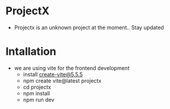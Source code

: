 # ProjectX
- Projectx is an unknown project at the moment.. Stay updated

# Intallation
- we are using vite for the frontend development
    - install create-vite@5.5.5
    - npm create vite@latest projectx
    - cd projectx
    - npm install
    - npm run dev
